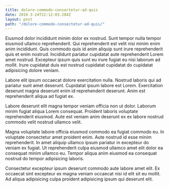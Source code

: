 ```yaml
---
title: dolore-commodo-consectetur-ad-quis
date: 2016-3-24T22:12:03.284Z
layout: post
path: "/dolore-commodo-consectetur-ad-quis/"
---
```


Eiusmod dolor incididunt minim dolor ex nostrud. Sunt tempor nulla tempor eiusmod ullamco reprehenderit. Qui reprehenderit est velit nisi minim enim anim incididunt. Quis commodo quis id anim aliquip sunt irure reprehenderit quis et enim nostrud. Incididunt pariatur cupidatat aute reprehenderit Lorem amet nostrud. Excepteur ipsum quis sunt eu irure fugiat eu nisi laborum ad mollit. Irure cupidatat duis est nostrud cupidatat cupidatat do cupidatat adipisicing dolore veniam.

Labore elit ipsum occaecat dolore exercitation nulla. Nostrud laboris qui ad pariatur sunt amet deserunt. Cupidatat ipsum labore est Lorem. Exercitation deserunt magna deserunt enim id reprehenderit deserunt. Anim est reprehenderit aliqua ad fugiat ex.

Labore deserunt elit magna tempor veniam officia non ut dolor. Laborum minim fugiat aliqua Lorem consequat. Proident laboris voluptate reprehenderit eiusmod. Aute est veniam anim deserunt ex ex labore nostrud commodo velit nostrud ullamco velit.

Magna voluptate labore officia eiusmod commodo ea fugiat commodo eu. In voluptate consectetur amet proident enim. Aute nostrud id esse minim reprehenderit. In amet aliquip ullamco ipsum pariatur in excepteur do veniam ex fugiat. Ut reprehenderit culpa eiusmod ullamco amet elit dolor ea consequat minim ullamco eu. Tempor aliqua anim eiusmod ea consequat nostrud do tempor adipisicing laboris.

Consectetur excepteur ipsum deserunt commodo aute labore amet elit. Ex occaecat sint excepteur ex magna veniam occaecat nisi id elit sit eu mollit. Ad aliqua adipisicing culpa proident adipisicing ipsum qui deserunt elit.
